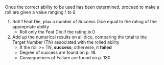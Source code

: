 Once the correct ability to be used has been determined, proceed to make a roll are given a value ranging 1 to 6
1. Roll 1 Feat Die, plus a number of Success Dice equal to the rating of the appropriate ability
	- Roll only the Feat Die if the rating is 0
2. Add up the numerical results on all dice, comparing the total to the Target Number (TN) associated with the rolled ability
	- If the roll >= TN, **success**; otherwise, it **failed**
	- Degree of success are found on p. 18.
	- Consequences of Failure are found on p. 130.